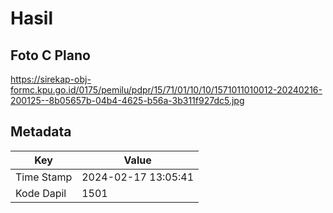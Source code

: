 # Hasil

## Foto C Plano

https://sirekap-obj-formc.kpu.go.id/0175/pemilu/pdpr/15/71/01/10/10/1571011010012-20240216-200125--8b05657b-04b4-4625-b56a-3b311f927dc5.jpg


## Metadata

| Key        | Value               |
| ---------- | ------------------- |
| Time Stamp | 2024-02-17 13:05:41 |
| Kode Dapil | 1501                |



